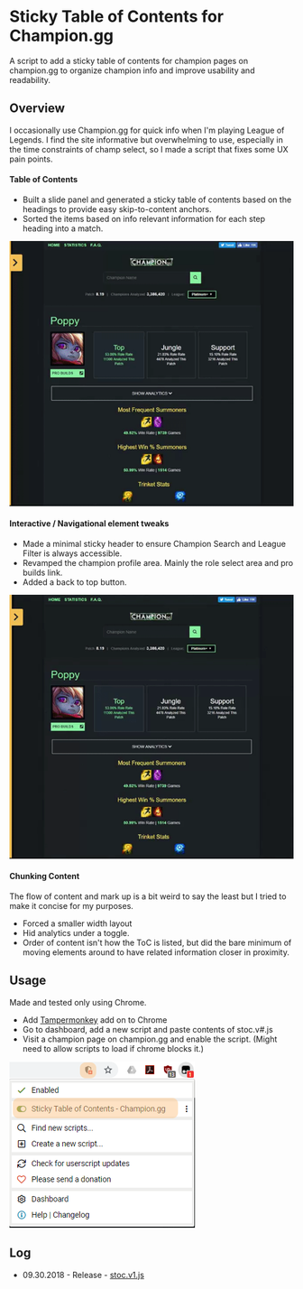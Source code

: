 # Sticky Table of Contents for Champion.gg

A script to add a sticky table of contents for champion pages on champion.gg to organize champion info and improve usability and readability.


## Overview

I occasionally use Champion.gg for quick info when I'm playing League of Legends. I find the site informative but overwhelming to use, especially in the time constraints of champ select, so I made a script that fixes some UX pain points.

#### Table of Contents

* Built a slide panel and generated a sticky table of contents based on the headings to provide easy skip-to-content anchors.
* Sorted the items based on info relevant information for each step heading into a match.

![Sticky Table of Contents](notes/rdm-stoc.gif)

#### Interactive / Navigational element tweaks

* Made a minimal sticky header to ensure Champion Search and League Filter is always accessible.
* Revamped the champion profile area. Mainly the role select area and pro builds link.
* Added a back to top button.

![Interactions](notes/rdm-interactions.gif)

#### Chunking Content

The flow of content and mark up is a bit weird to say the least but I tried to make it concise for my purposes.

* Forced a smaller width layout
* Hid analytics under a toggle.
* Order of content isn't how the ToC is listed, but did the bare minimum of moving elements around to have related information closer in proximity.


## Usage

Made and tested only using Chrome.

* Add [Tampermonkey](https://tampermonkey.net/) add on to Chrome
* Go to dashboard, add a new script and paste contents of stoc.v#.js
* Visit a champion page on champion.gg and enable the script. (Might need to allow scripts to load if chrome blocks it.)

![Interactions](notes/rdm-enable-script.png)


## Log

* 09.30.2018 - Release - [stoc.v1.js](stoc.v1.js)

